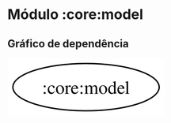 # Módulo :core:model
## Gráfico de dependência
![Gráfico de dependência](../../docs/images/graphs/dep_graph_core_model.svg)
